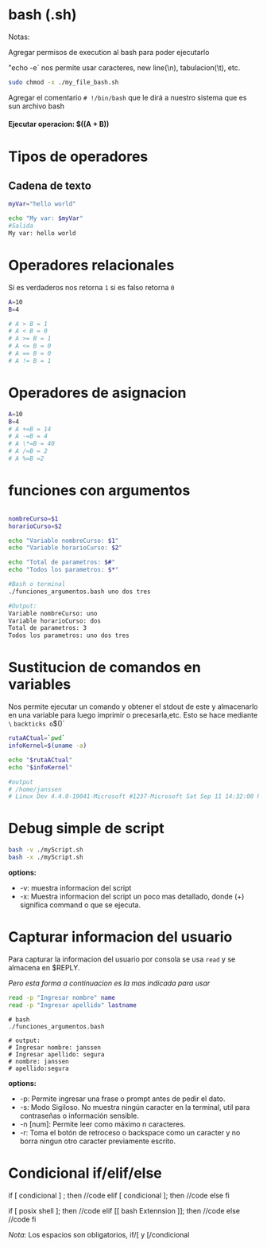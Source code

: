 # bash (.sh)

Notas:

Agregar permisos de execution al bash para poder ejecutarlo

"echo -e` nos permite usar caracteres, new line(\n), tabulacion(\t), etc.

```bash
sudo chmod -x ./my_file_bash.sh
```

Agregar el comentario `# !/bin/bash` que le dirá a nuestro sistema que es sun archivo bash

#### Ejecutar operacion: $((A + B))

# Tipos de operadores

## Cadena de texto

```bash
myVar="hello world"

echo "My var: $myVar"
#Salida
My var: hello world
```

# Operadores relacionales

Si es verdaderos nos retorna `1` si es falso retorna `0`

```bash
A=10
B=4

# A > B = 1
# A < B = 0
# A >= B = 1
# A <= B = 0
# A == B = 0
# A != B = 1
```

# Operadores de asignacion

```bash
A=10
B=4
# A +=B = 14
# A -=B = 4
# A \*=B = 40
# A /=B = 2
# A %=B =2
```

# funciones con argumentos

```bash

nombreCurso=$1
horarioCurso=$2

echo "Variable nombreCurso: $1"
echo "Variable horarioCurso: $2"

echo "Total de parametros: $#"
echo "Todos los parametros: $*"

#Bash o terminal
./funciones_argumentos.bash uno dos tres

#Output:
Variable nombreCurso: uno
Variable horarioCurso: dos
Total de parametros: 3
Todos los parametros: uno dos tres
```

# Sustitucion de comandos en variables

Nos permite ejecutar un comando y obtener el stdout de este y almacenarlo en una variable para luego imprimir o precesarla,etc.
Esto se hace mediante ` \` ` backticks o `$()`

```bash
rutaACtual=`pwd`
infoKernel=$(uname -a)

echo "$rutaACtual"
echo "$infoKernel"

#output
# /home/janssen
# Linux Dev 4.4.0-19041-Microsoft #1237-Microsoft Sat Sep 11 14:32:00 PST 2021 x86_64 x86_64 x86_64 GNU/Linux
```

# Debug simple de script

```bash
bash -v ./myScript.sh
bash -x ./myScript.sh
```

**options:**
- -v: muestra informacion del script
- -x: Muestra informacion del script un poco mas detallado, donde (+) significa command o que se ejecuta.

# Capturar informacion del usuario

Para capturar la informacion del usuario por consola se usa `read`
y se almacena en $REPLY.

*Pero esta forma a continuacion es la mas indicada para usar*

```bash
read -p "Ingresar nombre" name
read -p "Ingresar apellido" lastname
```

```
# bash
./funciones_argumentos.bash

# output:
# Ingresar nombre: janssen
# Ingresar apellido: segura
# nombre: janssen
# apellido:segura
```


**options:**

- -p: Permite ingresar una frase o prompt antes de pedir el dato.
- -s: Modo Sigiloso. No muestra ningún caracter en la terminal, util para contraseñas o información sensible.
- -n [num]: Permite leer como máximo n caracteres.
- -r: Toma el botón de retroceso o backspace como un caracter y no borra ningun otro caracter previamente escrito.


# Condicional if/elif/else

if [ condicional ] ; then 
  //code 
elif [ condicional ]; then 
  //code
else
fi


if [ posix shell ]; then
  //code
elif [[ bash Extennsion ]]; then
  //code
else
  //code
fi

*Nota*: Los espacios son obligatorios, if/[  y [/condicional
